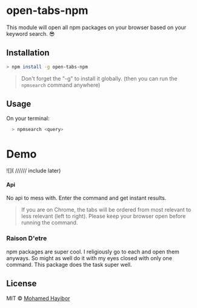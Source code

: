 # open-tabs-npm

This module will open all npm packages on your browser based on your keyword search. :sunglasses:

## Installation
```sh
> npm install -g open-tabs-npm
```

> Don't forget the "-g" to install it globally. (then you can run the `npmsearch` command anywhere)

## Usage

On your terminal:
```sh
  > npmsearch <query>
```
# Demo
![]( ////// include later)

#### Api

No api to mess with. Enter the command and get instant results.

> If you are on Chrome, the tabs will be ordered from most relevant to less relevant (left to right). Please keep your browser open before running the command.

### Raison D'etre
npm packages are super cool. I religiously go to each and open them anyways. So might as well do it with my eyes closed with only one command. This package does the task super well.

## License
MIT © [Mohamed Hayibor](http://github.com/mohamedhayibor)
